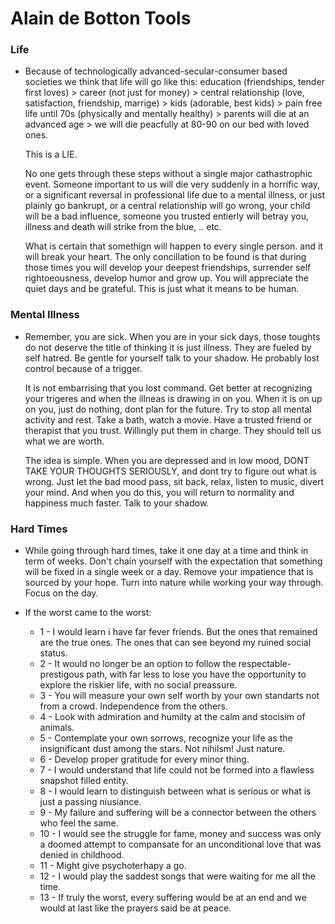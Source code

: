 # Alain de Botton Tools

### Life

- Because of technologically advanced-secular-consumer based societies we think that life will go like this: education (friendships, tender first loves) > career (not just for money) > central relationship (love, satisfaction, friendship, marrige) > kids (adorable, best kids) > pain free life until 70s (physically and mentally healthy) > parents will die at an advanced age > we will die peacfully at 80-90 on our bed with loved ones. 

  This is a LIE.
  
  No one gets through these steps without a single major cathastrophic event. Someone important to us will die very suddenly in a horrific way, or a significant reversal in professional life due to a mental illness, or just plainly go bankrupt, or a central relationship will go wrong, your child will be a bad influence, someone you trusted entierly will betray you, illness and death will strike from the blue, .. etc.
  
  What is certain that somethign will happen to every single person. and it will break your heart. The only concillation to be found is that during those times you will develop your deepest friendships, surrender self rightoeousness, develop humor and grow up. You will appreciate the quiet days and be grateful. This is just what it means to be human. 

### Mental Illness

- Remember, you are sick. When you are in your sick days, those toughts do not deserve the title of thinking it is just illness. They are fueled by self hatred. Be gentle for yourself talk to your shadow. He probably lost control because of a trigger. 

  It is not embarrising that you lost command. Get better at recognizing your trigeres and when the illneas is drawing in on you. When it is on up on you, just do nothing, dont plan for the future. Try to stop all mental activity and rest. Take a bath, watch a movie. Have a trusted friend or therapist that you trust. Willingly put them in charge. They should tell us what we are worth. 
  
  The idea is simple. When you are depressed and in low mood, DONT TAKE YOUR THOUGHTS SERIOUSLY, and dont try to figure out what is wrong. Just let the bad mood pass, sit back, relax, listen to music, divert your mind. And when you do this, you will return to normality and happiness much faster. Talk to your shadow. 
  
### Hard Times

- While going through hard times, take it one day at a time and think in term of weeks. Don't chain yourself with the expectation that something will be fixed in a single week or a day. Remove your impatience that is sourced by your hope. Turn into nature while working your way through. Focus on the day.

- If the worst came to the worst:
  - 1 - I would learn i have far fever friends. But the ones that remained are the true ones. The ones that can see beyond my ruined social status. 
  - 2 - It would no longer be an option to follow the respectable-prestigous path, with far less to lose you have the opportunity to explore the riskier life, with no social preassure. 
  - 3 - You will measure your own self worth by your own standarts not from a crowd. Independence from the others.
  - 4 - Look with admiration and humilty at the calm and stocisim of animals.
  - 5 - Contemplate your own sorrows, recognize your life as the insignificant dust among the stars. Not nihilsm! Just nature. 
  - 6 - Develop proper gratitude for every minor thing. 
  - 7 - I would understand that life could not be formed into a flawless snapshot filled entity.
  - 8 - I would learn to distinguish between what is serious or what is just a passing niusiance. 
  - 9 - My failure and suffering will be a connector between the others who feel the same. 
  - 10 - I would see the struggle for fame, money and success was only a doomed attempt to compansate for an unconditional love that was denied in childhood. 
  - 11 - Might give psychoterhapy a go. 
  - 12 - I would play the saddest songs that were waiting for me all the time. 
  - 13 - If truly the worst, every suffering would be at an end and we would at last like the prayers said be at peace. 
